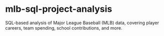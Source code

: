 # mlb-sql-project-analysis
SQL-based analysis of Major League Baseball (MLB) data, covering player careers, team spending, school contributions, and more.
